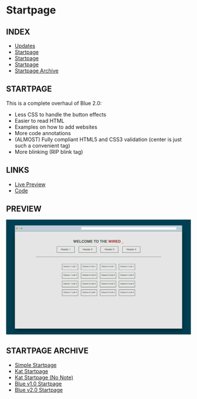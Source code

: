 # Startpage

## INDEX

- [Updates](https://github.com/AnthonyVadala/Startpage#updates)
- [Startpage](https://github.com/AnthonyVadala/Startpage#startpage)
- [Startpage](https://github.com/AnthonyVadala/Startpage#links)
- [Startpage](https://github.com/AnthonyVadala/Startpage#preview)
- [Startpage Archive](https://github.com/AnthonyVadala/Startpage#startpage-archive)


## STARTPAGE

This is a complete overhaul of Blue 2.0:
- Less CSS to handle the button effects
- Easier to read HTML
- Examples on how to add websites
- More code annotations
- (ALMOST) Fully compliant HTML5 and CSS3 validation (center is just such a convenient tag)
- More blinking (RIP blink tag)


## LINKS

- [Live Preview](http://AnthonyVadala.github.io/Startpage/startpage/index.html)
- [Code](https://github.com/AnthonyVadala/Startpage/tree/master/startpage)


## PREVIEW

![alt tag](preview.PNG "Startpage Preview")


## STARTPAGE ARCHIVE

- [Simple Startpage](https://github.com/AnthonyVadala/Startpage/tree/master/archive/simple%20startpage)
- [Kat Startpage](https://github.com/AnthonyVadala/Startpage/tree/master/archive/kat%20startpage)
- [Kat Startpage (No Note)](https://github.com/AnthonyVadala/Startpage/tree/master/archive/kat%20startpage%20(no%20note))
- [Blue v1.0 Startpage](https://github.com/AnthonyVadala/Startpage/tree/master/archive/blue%20v1.0)
- [Blue v2.0 Startpage](https://github.com/AnthonyVadala/Startpage/tree/master/archive/blue%20v2.0)
